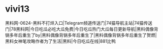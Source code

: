 # vivi13
黑料网-0624-黑料不打烊入口|Telegram频道传送门|74猫导航主站|74猫传送门|78黑料网|今日吃瓜必吃大瓜免费|今日吃瓜热门大瓜每日更新导航|黑料偶像背锅多年后重生了by|黑料偶像背锅多年后重生了|黑料偶像背锅多年后重生了贺燃|黑料女神笔攻略作者为了生活|黑料|今日吃瓜在线|881比鸭
